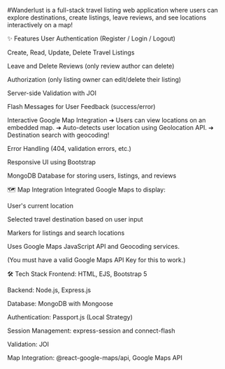 #Wanderlust is a full-stack travel listing web application where users can explore destinations, create listings, leave reviews, and see locations interactively on a map!

✨ Features
User Authentication (Register / Login / Logout)

Create, Read, Update, Delete Travel Listings

Leave and Delete Reviews (only review author can delete)

Authorization (only listing owner can edit/delete their listing)

Server-side Validation with JOI

Flash Messages for User Feedback (success/error)

Interactive Google Map Integration
➔ Users can view locations on an embedded map.
➔ Auto-detects user location using Geolocation API.
➔ Destination search with geocoding!

Error Handling (404, validation errors, etc.)

Responsive UI using Bootstrap

MongoDB Database for storing users, listings, and reviews

🗺️ Map Integration
Integrated Google Maps to display:

User's current location

Selected travel destination based on user input

Markers for listings and search locations

Uses Google Maps JavaScript API and Geocoding services.

(You must have a valid Google Maps API Key for this to work.)

🛠️ Tech Stack
Frontend: HTML, EJS, Bootstrap 5

Backend: Node.js, Express.js

Database: MongoDB with Mongoose

Authentication: Passport.js (Local Strategy)

Session Management: express-session and connect-flash

Validation: JOI

Map Integration: @react-google-maps/api, Google Maps API

